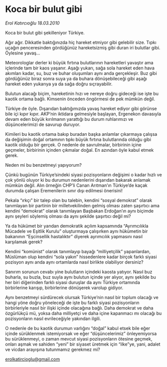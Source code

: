 # Koca bir bulut gibi

*Erol Katırcıoğlu 18.03.2010*

<div class="yazi"><p>Koca bir bulut gibi şekilleniyor Türkiye.</p>
<p>Ağır ağır. Dikkatle baktığınızda hiç hareket etmiyor gibi gelebilir size. Tıpkı uçağın penceresinden gördüğünüz hareketsizmiş gibi duran iri bulutlar gibi. Öylesine yavaş...</p>
<p>Meteorologlar derler ki büyük fırtına bulutlarının hareketleri yavaştır ama içlerinde tam bir kaos yaşanır. Aşağı yukarı, sağa sola hareket eden hava akımları kadar, su, buz ve buhar oluşumları aynı anda gerçekleşir. Buz gibi gördüğünüz biraz sonra suya ya da buhara dönüşebileceği gibi aşağı hareket eden yukarıya ya da sağa doğru sıçrayabilir.</p>
<p>Bulutun alacağı biçim, hareketinin hızı ve nereye doğru gideceği ise işte bu kaotik ortama bağlı. Kimsenin önceden öngörmesi de pek mümkün değil.</p>
<p>Türkiye de öyle. Dışarıdan baktığımızda yavaş hareket ediyor gibi görünse bile içi kıpır kıpır. AKP’nin iktidara gelmesiyle başlayan, Ergenekon davasıyla devam eden büyük kırılmanın yarattığı bu durum ruhlarımızı ve düşüncelerimizi de savurup duruyor.</p>
<p>Kimileri bu kaotik ortama bakıp buradan başka anlamlar çıkarmaya çalışsa da değişimin doğal ortamının tıpkı büyük fırtına bulutlarında olduğu gibi kaotik olduğu bir gerçek. O nedenle de savrulmalar, birbirinin içine geçmeler, birbirinin içinden çıkmalar doğal. En azından öyle kabul etmek gerek.</p>
<p>Neden mi bu benzetmeyi yapıyorum?</p>
<p>Çünkü bugünün Türkiye’sindeki siyasi pozisyonların değişimi o kadar hızlı ve çok yönlü oluyor ki bu durumun nedenlerini dışarıdan bakarak anlamak mümkün değil. Alın örneğin CHP’li Canan Arıtman’ın Türkiye’de kaçak durumda çalışan Eremenilerin sınır dışı edilmesi önerisini!</p>
<p>Pekala “ırkçı” bir talep olan bu talebin, kendini “sosyal demokrat” olarak tanımlayan bir partinin bir milletvekilinden gelmiş olması zaten şaşırtıcı ama kendini “demokrat” olarak tanımlayan Başbakan Erdoğan’ın aynı biçimde aynı şeyleri söylemiş olması da aynı şekilde şaşırtıcı değil mi?</p>
<p>Ya da hükümet bir yandan demokratik açılım kapsamında “Ayrımcılıkla Mücadele ve Eşitlik Kurulu” oluşturmaya çalışırken aynı hükümetin bir bakanının “Eşcinsellik hastalıktır” diyerek ayrımcılık yapmasını nasıl karşılamak gerek?</p>
<p>Kendini “komünist” olarak tanımlayıp bayağı “milliyetçilik” yapanlardan, Müslüman olup kendini “sola yakın” hissedenlere kadar birçok farklı siyasi pozisyon aynı anda aynı ortamlarda nasıl birlikte olabiliyor dersiniz?</p>
<p>Sanırım sorunun cevabı yine bulutların içindeki kaosta yatıyor. Nasıl buz buharla, su buzla, buz suyla aynı bulutun içinde yer alıyor, aynı şekilde bu her biri diğerinden farklı siyasi duruşlar da aynı Türkiye ortamında birbirlerine karışıp, birbirlerine dönüşerek varolup gidiyor.</p>
<p>Aynı benzetmeyi sürdürecek olursak Türkiye’nin nasıl bir toplum olacağı ve hangi yöne doğru yöneleceği de işte bu farklı siyasi pozisyonların birbirleriyle nasıl bir ilişki içinde olacağına bağlı. Daha demokrat ve daha özgürlükçü mü, yoksa daha milliyetçi ve daha içine kapanmacı mı olacağı bu pozisyonların nasıl evrileceğiyle yakından ilgili.</p>
<p>O nedenle de bu kaotik durumun varlığını “doğal” kabul etsek bile eğer içinde sürüklenmek istemiyorsak ve eğer “düşüncelerimiz” önleyemiyorsa bu sürüklenmeyi, o zaman mevcut siyasi pozisyonların ötesine geçmek, onları aşmak ve sahiden “yeni” bir siyaset üretmek için “ilke”ye, yani, adalet ve vicdan arayışına tutunmamız gerekmez mi?</p>
<p><a href="mailto:erolkatircioglu@gmail.com">erolkatircioglu@gmail.com</a></p>
</div>

